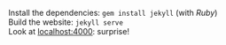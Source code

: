 Install the dependencies: `gem install jekyll` (with *Ruby*)   
Build the website: `jekyll serve`   
Look at [localhost:4000](http://localhost:4000): surprise!   
